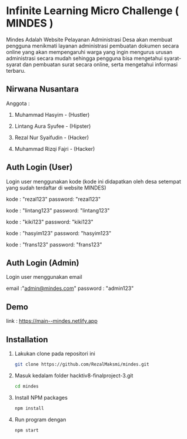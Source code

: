 # Infinite Learning Micro Challenge ( MINDES )

Mindes Adalah Website Pelayanan Administrasi Desa akan membuat pengguna menikmati layanan administrasi pembuatan dokumen secara online yang akan mempengaruhi warga yang ingin mengurus urusan administrasi secara mudah sehingga pengguna bisa mengetahui syarat-syarat dan pembuatan surat secara online, serta mengetahui informasi terbaru.

## Nirwana Nusantara

Anggota :

1. Muhammad Hasyim - (Hustler)

2. Lintang Aura Syufee - (Hipster)

3. Rezal Nur Syaifudin - (Hacker)

4. Muhammad Rizqi Fajri - (Hacker)

## Auth Login (User) 

Login user menggunakan kode (kode ini didapatkan oleh desa setempat yang sudah terdaftar di website MINDES)

  kode : "rezal123"
  password: "rezal123"
    
  kode : "lintang123"
  password: "lintang123"

  kode : "kiki123"
  password: "kiki123"

  kode : "hasyim123"
  password: "hasyim123"

  kode : "frans123"
  password: "frans123"

## Auth Login (Admin) 
Login user menggunakan email 

  email :"admin@mindes.com"
  password : "admin123"

## Demo 

  link : https://main--mindes.netlify.app

## Installation

1. Lakukan clone pada repositori ini
   ```sh
   git clone https://github.com/RezalMaksmi/mindes.git
   ```
2. Masuk kedalam folder hacktiv8-finalproject-3.git
   ```sh
   cd mindes
   ```
3. Install NPM packages
   ```sh
   npm install
   ```
4. Run program dengan
   ```sh
   npm start
   ```
